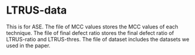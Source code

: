 # LTRUS-data
This is for ASE.
The file of MCC values stores the MCC values of each technique.
The file of final defect ratio stores the final defect ratio of LTRUS-ratio and LTRUS-thres.
The file of dataset includes the datasets we used in the paper.

